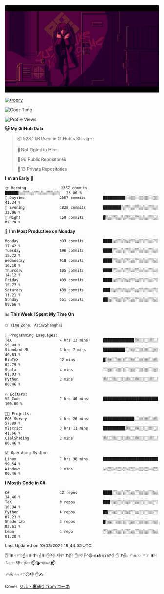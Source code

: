 ![](imgs/main.png)

[![trophy](https://github-profile-trophy.vercel.app/?username=NeilKleistGao&theme=dracula)](https://github.com/ryo-ma/github-profile-trophy)

<!--START_SECTION:waka-->
![Code Time](http://img.shields.io/badge/Code%20Time-1%2C656%20hrs%205%20mins-blue)

![Profile Views](http://img.shields.io/badge/Profile%20Views-0-blue)

**🐱 My GitHub Data** 

> 📦 528.1 kB Used in GitHub's Storage 
 > 
> 🚫 Not Opted to Hire
 > 
> 📜 96 Public Repositories 
 > 
> 🔑 13 Private Repositories 
 > 
**I'm an Early 🐤** 

```text
🌞 Morning                1357 commits        ██████░░░░░░░░░░░░░░░░░░░   23.80 % 
🌆 Daytime                2357 commits        ██████████░░░░░░░░░░░░░░░   41.34 % 
🌃 Evening                1828 commits        ████████░░░░░░░░░░░░░░░░░   32.06 % 
🌙 Night                  159 commits         █░░░░░░░░░░░░░░░░░░░░░░░░   02.79 % 
```
📅 **I'm Most Productive on Monday** 

```text
Monday                   993 commits         ████░░░░░░░░░░░░░░░░░░░░░   17.42 % 
Tuesday                  896 commits         ████░░░░░░░░░░░░░░░░░░░░░   15.72 % 
Wednesday                918 commits         ████░░░░░░░░░░░░░░░░░░░░░   16.10 % 
Thursday                 805 commits         ████░░░░░░░░░░░░░░░░░░░░░   14.12 % 
Friday                   899 commits         ████░░░░░░░░░░░░░░░░░░░░░   15.77 % 
Saturday                 639 commits         ███░░░░░░░░░░░░░░░░░░░░░░   11.21 % 
Sunday                   551 commits         ██░░░░░░░░░░░░░░░░░░░░░░░   09.66 % 
```


📊 **This Week I Spent My Time On** 

```text
🕑︎ Time Zone: Asia/Shanghai

💬 Programming Languages: 
TeX                      4 hrs 13 mins       ██████████████░░░░░░░░░░░   55.09 % 
Standard ML              3 hrs 7 mins        ██████████░░░░░░░░░░░░░░░   40.63 % 
BibTeX                   12 mins             █░░░░░░░░░░░░░░░░░░░░░░░░   02.79 % 
Scala                    4 mins              ░░░░░░░░░░░░░░░░░░░░░░░░░   01.03 % 
Python                   2 mins              ░░░░░░░░░░░░░░░░░░░░░░░░░   00.46 % 

🔥 Editors: 
VS Code                  7 hrs 40 mins       █████████████████████████   100.00 % 

🐱‍💻 Projects: 
PQE-Survey               4 hrs 26 mins       ██████████████░░░░░░░░░░░   57.89 % 
mlscript                 3 hrs 11 mins       ██████████░░░░░░░░░░░░░░░   41.66 % 
CielShading              2 mins              ░░░░░░░░░░░░░░░░░░░░░░░░░   00.46 % 

💻 Operating System: 
Linux                    7 hrs 38 mins       █████████████████████████   99.54 % 
Windows                  2 mins              ░░░░░░░░░░░░░░░░░░░░░░░░░   00.46 % 
```

**I Mostly Code in C#** 

```text
C#                       12 repos            ████░░░░░░░░░░░░░░░░░░░░░   14.46 % 
TeX                      9 repos             ███░░░░░░░░░░░░░░░░░░░░░░   10.84 % 
Python                   6 repos             ██░░░░░░░░░░░░░░░░░░░░░░░   07.23 % 
ShaderLab                3 repos             █░░░░░░░░░░░░░░░░░░░░░░░░   03.61 % 
Lean                     1 repo              ░░░░░░░░░░░░░░░░░░░░░░░░░   01.20 % 
```




 Last Updated on 10/03/2025 18:44:55 UTC
<!--END_SECTION:waka-->

✋ ❄☟⚐🕆☝☟❄ 🕈☟✌❄ ✋🕯👎 👎⚐ 🕈✌💧 ✋🕯👎 🏱☼☜❄☜☠👎 ✋ 🕈✌💧 ⚐☠☜ ⚐☞ ❄☟⚐💧☜ 👎☜✌☞📫💣🕆❄☜💧📬

⚐☼ 💧☟⚐🕆☹👎 ✋✍

Cover: [ジル・裏通り from ユーネ](https://www.pixiv.net/artworks/62127066)

